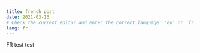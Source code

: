 ```yaml
---
title: french post
date: 2021-03-16
# Check the current editor and enter the correct language: 'en' or 'fr'
lang: fr
---
```

FR test test
